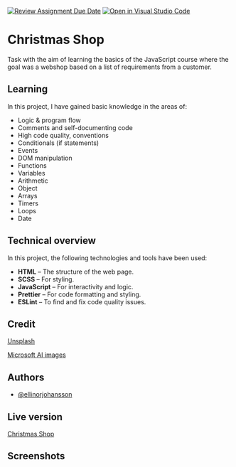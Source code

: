 [![Review Assignment Due Date](https://classroom.github.com/assets/deadline-readme-button-22041afd0340ce965d47ae6ef1cefeee28c7c493a6346c4f15d667ab976d596c.svg)](https://classroom.github.com/a/P54kDXVP)
[![Open in Visual Studio Code](https://classroom.github.com/assets/open-in-vscode-2e0aaae1b6195c2367325f4f02e2d04e9abb55f0b24a779b69b11b9e10269abc.svg)](https://classroom.github.com/online_ide?assignment_repo_id=17082355&assignment_repo_type=AssignmentRepo)



# Christmas Shop

Task with the aim of learning the basics of the JavaScript course where the goal was a webshop based on a list of requirements from a customer.


## Learning

In this project, I have gained basic knowledge in the areas of: 

- Logic & program flow
- Comments and self-documenting code
- High code quality, conventions
- Conditionals (if statements)
- Events
- DOM manipulation
- Functions
- Variables
- Arithmetic
- Object
- Arrays
- Timers
- Loops
- Date
## Technical overview

In this project, the following technologies and tools have been used:

- **HTML** – The structure of the web page.
- **SCSS** – For styling.
- **JavaScript** – For interactivity and logic.
- **Prettier** – For code formatting and styling.
- **ESLint** – To find and fix code quality issues.
## Credit

[Unsplash](https://unsplash.com/)

[Microsoft AI images](https://designer.microsoft.com/)




## Authors

- [@ellinorjohansson](https://github.com/ellinorjohansson)


## Live version

[Christmas Shop](https://medieinstitutet.github.io/fed24d-js-intro-inl-1-webshop-ellinorjohansson/)

## Screenshots



